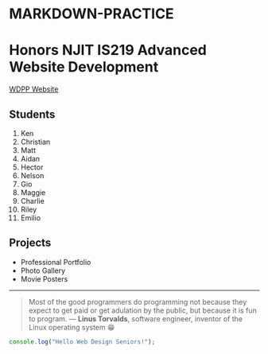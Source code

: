 # MARKDOWN-PRACTICE
# Honors NJIT IS219 Advanced Website Development
[WDPP Website](https://frhsdwebdesign.com/)
## **Students**
1. Ken
2. Christian
3. Matt
4. Aidan
5. Hector
6. Nelson
7. Gio
8. Maggie
9. Charlie
10. Riley
11. Emilio
## **Projects**
- Professional Portfolio
- Photo Gallery
- Movie Posters
- --
>Most of the good programmers do programming not because they expect to get paid or get adulation by the
public, but because it is fun to program.
— **Linus Torvalds**, software engineer, inventor of the Linux operating system 😁

```javascript
console.log("Hello Web Design Seniors!");
